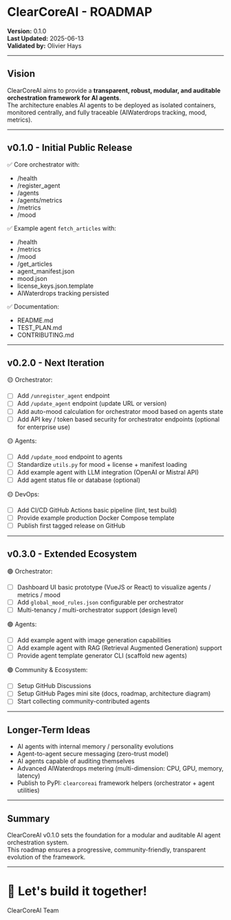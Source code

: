 
# ClearCoreAI - ROADMAP

**Version:** 0.1.0  
**Last Updated:** 2025-06-13  
**Validated by:** Olivier Hays  

---

## Vision

ClearCoreAI aims to provide a **transparent, robust, modular, and auditable orchestration framework for AI agents**.  
The architecture enables AI agents to be deployed as isolated containers, monitored centrally, and fully traceable (AIWaterdrops tracking, mood, metrics).

---

## v0.1.0 - Initial Public Release

✅ Core orchestrator with:  
- /health  
- /register_agent  
- /agents  
- /agents/metrics  
- /metrics  
- /mood  

✅ Example agent `fetch_articles` with:  
- /health  
- /metrics  
- /mood  
- /get_articles  
- agent_manifest.json  
- mood.json  
- license_keys.json.template  
- AIWaterdrops tracking persisted

✅ Documentation:  
- README.md  
- TEST_PLAN.md  
- CONTRIBUTING.md  

---

## v0.2.0 - Next Iteration

🟡 Orchestrator:  
- [ ] Add `/unregister_agent` endpoint  
- [ ] Add `/update_agent` endpoint (update URL or version)  
- [ ] Add auto-mood calculation for orchestrator mood based on agents state  
- [ ] Add API key / token based security for orchestrator endpoints (optional for enterprise use)

🟡 Agents:  
- [ ] Add `/update_mood` endpoint to agents  
- [ ] Standardize `utils.py` for mood + license + manifest loading  
- [ ] Add example agent with LLM integration (OpenAI or Mistral API)  
- [ ] Add agent status file or database (optional)

🟡 DevOps:  
- [ ] Add CI/CD GitHub Actions basic pipeline (lint, test build)  
- [ ] Provide example production Docker Compose template  
- [ ] Publish first tagged release on GitHub

---

## v0.3.0 - Extended Ecosystem

🟢 Orchestrator:  
- [ ] Dashboard UI basic prototype (VueJS or React) to visualize agents / metrics / mood  
- [ ] Add `global_mood_rules.json` configurable per orchestrator  
- [ ] Multi-tenancy / multi-orchestrator support (design level)  

🟢 Agents:  
- [ ] Add example agent with image generation capabilities  
- [ ] Add example agent with RAG (Retrieval Augmented Generation) support  
- [ ] Provide agent template generator CLI (scaffold new agents)  

🟢 Community & Ecosystem:  
- [ ] Setup GitHub Discussions  
- [ ] Setup GitHub Pages mini site (docs, roadmap, architecture diagram)  
- [ ] Start collecting community-contributed agents  

---

## Longer-Term Ideas

- AI agents with internal memory / personality evolutions  
- Agent-to-agent secure messaging (zero-trust model)  
- AI agents capable of auditing themselves  
- Advanced AIWaterdrops metering (multi-dimension: CPU, GPU, memory, latency)  
- Publish to PyPI: `clearcoreai` framework helpers (orchestrator + agent utilities)  

---

## Summary

ClearCoreAI v0.1.0 sets the foundation for a modular and auditable AI agent orchestration system.  
This roadmap ensures a progressive, community-friendly, transparent evolution of the framework.

---

# 🚀 Let's build it together!  
ClearCoreAI Team
